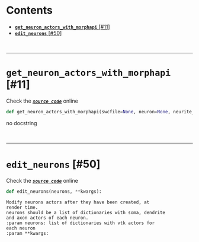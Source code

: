 



Contents
========

* [**`get_neuron_actors_with_morphapi`** [#11]](#get_neuron_actors_with_morphapi-11)
* [**`edit_neurons`** [#50]](#edit_neurons-50)


&nbsp;

--------
# **`get_neuron_actors_with_morphapi`** [#11]
  
Check the [***``source code``***](https://github.com/BrancoLab/BrainRender/tree/brainglobeintegration/blob/master/brainrender/morphology/utils.py#L11) online

```python
def get_neuron_actors_with_morphapi(swcfile=None, neuron=None, neurite_radius=None, use_cache=True, soma_radius=None):
```  


no docstring

&nbsp;

--------
# **`edit_neurons`** [#50]
  
Check the [***``source code``***](https://github.com/BrancoLab/BrainRender/tree/brainglobeintegration/blob/master/brainrender/morphology/utils.py#L50) online

```python
def edit_neurons(neurons, **kwargs):
```  


```text
Modify neurons actors after they have been created, at
render time.
neurons should be a list of dictionaries with soma, dendrite
and axon actors of each neuron.
:param neurons: list of dictionaries with vtk actors for
each neuron
:param **kwargs:
```